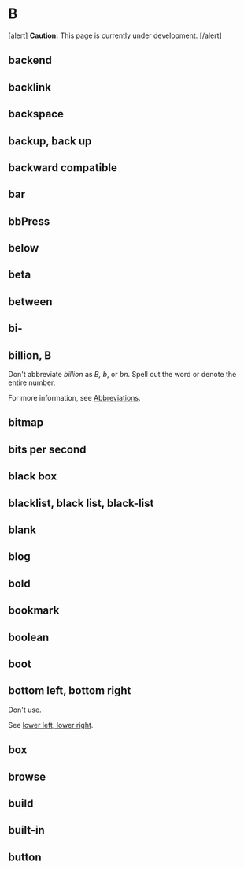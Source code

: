 # B

[alert] **Caution:** This page is currently under development. [/alert]


## backend
## backlink
## backspace
## backup, back up
## backward compatible
## bar
## bbPress
## below
## beta
## between
## bi-
## billion, B

Don't abbreviate *billion* as *B, b*, or *bn*. Spell out the word or denote the entire number.

For more information, see [Abbreviations](numbers.md).

## bitmap
## bits per second
## black box
## blacklist, black list, black-list
## blank
## blog
## bold
## bookmark
## boolean
## boot
## bottom left, bottom right

Don't use.

See [lower left, lower right](l.md).

## box
## browse
## build
## built-in
## button
